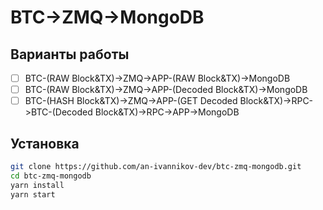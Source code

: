 # BTC->ZMQ->MongoDB

## Варианты работы

- [ ] BTC-(RAW Block&TX)->ZMQ->APP-(RAW Block&TX)->MongoDB
- [ ] BTC-(RAW Block&TX)->ZMQ->APP-(Decoded Block&TX)->MongoDB
- [ ] BTC-(HASH Block&TX)->ZMQ->APP-(GET Decoded Block&TX)->RPC->BTC-(Decoded Block&TX)->RPC->APP->MongoDB

## Установка

```bash
git clone https://github.com/an-ivannikov-dev/btc-zmq-mongodb.git
cd btc-zmq-mongodb
yarn install
yarn start
```

